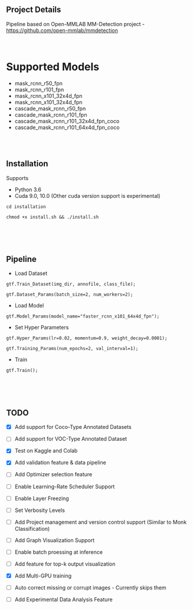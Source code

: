 ## Project Details
Pipeline based on Open-MMLAB MM-Detection project - https://github.com/open-mmlab/mmdetection
<br />
<br />
<br />

# Supported Models
  - mask_rcnn_r50_fpn
  - mask_rcnn_r101_fpn
  - mask_rcnn_x101_32x4d_fpn
  - mask_rcnn_x101_32x4d_fpn
  - cascade_mask_rcnn_r50_fpn
  - cascade_mask_rcnn_r101_fpn
  - cascade_mask_rcnn_r101_32x4d_fpn_coco
  - cascade_mask_rcnn_r101_64x4d_fpn_coco
   

<br />
<br />


## Installation

Supports 
- Python 3.6
- Cuda 9.0, 10.0 (Other cuda version support is experimental)
    
`cd installation`

`chmod +x install.sh && ./install.sh`

<br />
<br />
<br />


## Pipeline

- Load Dataset

`gtf.Train_Dataset(img_dir, annofile, class_file);`

`gtf.Dataset_Params(batch_size=2, num_workers=2);`

- Load Model

`gtf.Model_Params(model_name="faster_rcnn_x101_64x4d_fpn");`

- Set Hyper Parameters

`gtf.Hyper_Params(lr=0.02, momentum=0.9, weight_decay=0.0001);`

`gtf.Training_Params(num_epochs=2, val_interval=1);`

- Train

`gtf.Train();`



<br />
<br />
<br />

## TODO

- [x] Add support for Coco-Type Annotated Datasets
- [ ] Add support for VOC-Type Annotated Dataset
- [x] Test on Kaggle and Colab 
- [x] Add validation feature & data pipeline
- [ ] Add Optimizer selection feature
- [ ] Enable Learning-Rate Scheduler Support
- [ ] Enable Layer Freezing
- [ ] Set Verbosity Levels
- [ ] Add Project management and version control support (Similar to Monk Classification)
- [ ] Add Graph Visualization Support
- [ ] Enable batch proessing at inference
- [ ] Add feature for top-k output visualization
- [x] Add Multi-GPU training
- [ ] Auto correct missing or corrupt images - Currently skips them
- [ ] Add Experimental Data Analysis Feature


<br />
<br />
<br />
